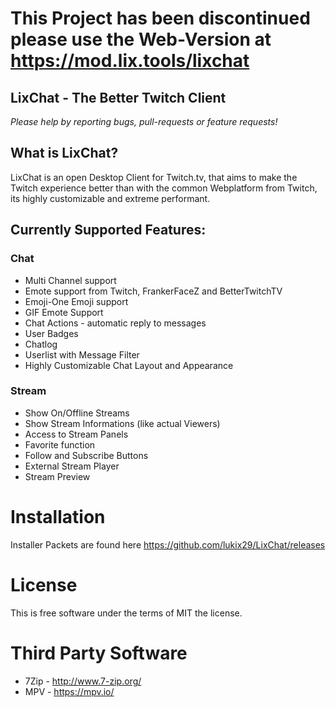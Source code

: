 # This Project has been discontinued please use the Web-Version at https://mod.lix.tools/lixchat

## LixChat - The Better Twitch Client


_Please help by reporting bugs, pull-requests or feature requests!_

## What is LixChat?

LixChat is an open Desktop Client for Twitch.tv, that aims to make the Twitch experience better than with the common Webplatform from Twitch, its highly customizable and extreme performant.

## Currently Supported Features:

### Chat

  * Multi Channel support
  * Emote support from Twitch, FrankerFaceZ and BetterTwitchTV   
  * Emoji-One Emoji support
  * GIF Emote Support
  * Chat Actions - automatic reply to messages
  * User Badges
  * Chatlog
  * Userlist with Message Filter
  * Highly Customizable Chat Layout and Appearance


### Stream

  * Show On/Offline Streams
  * Show Stream Informations (like actual Viewers)
  * Access to Stream Panels
  * Favorite function
  * Follow and Subscribe Buttons
  * External Stream Player
  * Stream Preview

# Installation

Installer Packets are found here https://github.com/lukix29/LixChat/releases

# License

This is free software under the terms of MIT the license.

# Third Party Software

* 7Zip - http://www.7-zip.org/
* MPV  - https://mpv.io/
